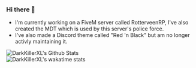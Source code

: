 ### Hi there 👋

- I'm currently working on a FiveM server called RotterveenRP, I've also created the MDT which is used by this server's police force.
- I've also made a Discord theme called "Red 'n Black" but am no longer activly maintaining it.


![DarkKillerXL's Github Stats](https://github-readme-stats.vercel.app/api?username=darkkillerxl&theme=dark&show_icons=true)  
![DarkKillerXL's wakatime stats](https://github-readme-stats.vercel.app/api/wakatime?username=darkkillerxl)

<!--
**DarkKillerXL/DarkKillerXL** is a ✨ _special_ ✨ repository because its `README.md` (this file) appears on your GitHub profile.

Here are some ideas to get you started:

- 🔭 I’m currently working on ...
- 🌱 I’m currently learning ...
- 👯 I’m looking to collaborate on ...
- 🤔 I’m looking for help with ...
- 💬 Ask me about ...
- 📫 How to reach me: ...
- 😄 Pronouns: ...
- ⚡ Fun fact: ...
-->
